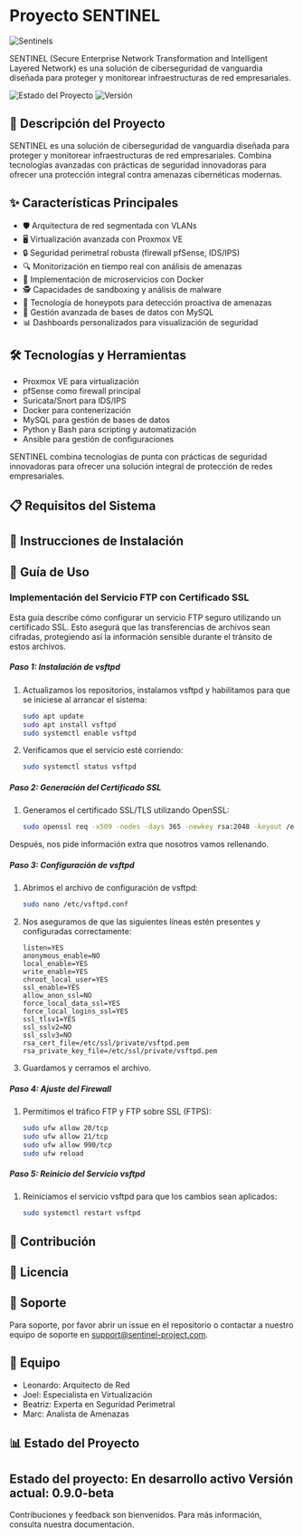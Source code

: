 # Proyecto SENTINEL
![Sentinels](SENTINELS/ASSETS/Sentinels.gif)


SENTINEL (Secure Enterprise Network Transformation and Intelligent Layered Network) es una solución de ciberseguridad de vanguardia diseñada para proteger y monitorear infraestructuras de red empresariales.

![Estado del Proyecto](https://img.shields.io/badge/estado-en%20desarrollo-yellow) ![Versión](https://img.shields.io/badge/version-1.0.0-blue)

## 🚀 Descripción del Proyecto
SENTINEL es una solución de ciberseguridad de vanguardia diseñada para proteger y monitorear infraestructuras de red empresariales. Combina tecnologías avanzadas con prácticas de seguridad innovadoras para ofrecer una protección integral contra amenazas cibernéticas modernas.

## ✨ Características Principales
- 🛡️ Arquitectura de red segmentada con VLANs
- 🖥️ Virtualización avanzada con Proxmox VE
- 🔒 Seguridad perimetral robusta (firewall pfSense, IDS/IPS)
- 🔍 Monitorización en tiempo real con análisis de amenazas
- 🐳 Implementación de microservicios con Docker
- 🕵️ Capacidades de sandboxing y análisis de malware
- 🍯 Tecnología de honeypots para detección proactiva de amenazas
- 🔐 Gestión avanzada de bases de datos con MySQL
- 📊 Dashboards personalizados para visualización de seguridad

## 🛠️ Tecnologías y Herramientas
- Proxmox VE para virtualización
- pfSense como firewall principal
- Suricata/Snort para IDS/IPS
- Docker para contenerización
- MySQL para gestión de bases de datos
- Python y Bash para scripting y automatización
- Ansible para gestión de configuraciones


SENTINEL combina tecnologías de punta con prácticas de seguridad innovadoras para ofrecer una solución integral de protección de redes empresariales.
## 📋 Requisitos del Sistema

## 🚀 Instrucciones de Instalación

## 📘 Guía de Uso
### Implementación del Servicio FTP con Certificado SSL
Esta guía describe cómo configurar un servicio FTP seguro utilizando un certificado SSL. Esto asegurá que las transferencias de archivos sean cifradas, protegiendo así la información sensible durante el tránsito de estos archivos.
##### Paso 1: Instalación de vsftpd
1. Actualizamos los repositorios, instalamos vsftpd y habilitamos para que se iniciese al arrancar el sistema:
    ```bash
    sudo apt update
    sudo apt install vsftpd
    sudo systemctl enable vsftpd
    ```
2. Verificamos que el servicio esté corriendo:
    ```bash
    sudo systemctl status vsftpd
    ```
##### Paso 2: Generación del Certificado SSL
1. Generamos el certificado SSL/TLS utilizando OpenSSL:
    ```bash
    sudo openssl req -x509 -nodes -days 365 -newkey rsa:2048 -keyout /etc/ssl/private/vsftpd.pem -out /etc/ssl/private/vsftpd.pem
    ```
Después, nos pide información extra que nosotros vamos rellenando.
##### Paso 3: Configuración de vsftpd

1. Abrimos el archivo de configuración de vsftpd:
    ```bash
    sudo nano /etc/vsftpd.conf
    ```
2. Nos aseguramos de que las siguientes líneas estén presentes y configuradas correctamente:

    ```plaintext
    listen=YES
    anonymous_enable=NO
    local_enable=YES
    write_enable=YES
    chroot_local_user=YES
    ssl_enable=YES
    allow_anon_ssl=NO
    force_local_data_ssl=YES
    force_local_logins_ssl=YES
    ssl_tlsv1=YES
    ssl_sslv2=NO
    ssl_sslv3=NO
    rsa_cert_file=/etc/ssl/private/vsftpd.pem
    rsa_private_key_file=/etc/ssl/private/vsftpd.pem
    ```
3. Guardamos y cerramos el archivo.

##### Paso 4: Ajuste del Firewall

1. Permitimos el tráfico FTP y FTP sobre SSL (FTPS):
    ```bash
    sudo ufw allow 20/tcp
    sudo ufw allow 21/tcp
    sudo ufw allow 990/tcp
    sudo ufw reload
    ```

##### Paso 5: Reinicio del Servicio vsftpd

1. Reiniciamos el servicio vsftpd para que los cambios sean aplicados:
    ```bash
    sudo systemctl restart vsftpd
    ```
## 🤝 Contribución

## 📄 Licencia

## 🙋 Soporte
Para soporte, por favor abrir un issue en el repositorio o contactar a nuestro equipo de soporte en support@sentinel-project.com.

## 🌟 Equipo
- Leonardo: Arquitecto de Red
- Joel: Especialista en Virtualización
- Beatriz: Experta en Seguridad Perimetral
- Marc: Analista de Amenazas

## 📊 Estado del Proyecto

## Estado del proyecto: En desarrollo activo Versión actual: 0.9.0-beta

Contribuciones y feedback son bienvenidos. Para más información, consulta nuestra documentación.
